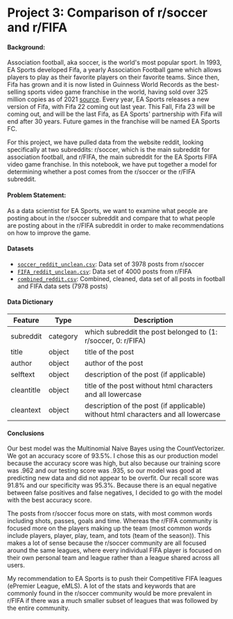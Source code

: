# Project 3: Comparison of r/soccer and r/FIFA

#### Background:
Association football, aka soccer, is the world's most popular sport. In 1993, EA Sports developed Fifa, a yearly Association Football game which allows players to play as their favorite players on their favorite teams. Since then, Fifa has grown and it is now listed in Guinness World Records as the best-selling sports video game franchise in the world, having sold over 325 million copies as of 2021 [source](https://www.gamesindustry.biz/articles/2021-02-02-ea-extends-uefa-exclusivity-working-on-multiple-fifa-mobile-games). Every year, EA Sports releases a new version of Fifa, with Fifa 22 coming out last year. This Fall, Fifa 23 will be coming out, and will be the last Fifa, as EA Sports' partnership with Fifa will end after 30 years. Future games in the franchise will be named EA Sports FC.

For this project, we have pulled data from the website reddit, looking specifically at two subreddits: r/soccer, which is the main subreddit for association football, and r/FIFA, the main subreddit for the EA Sports FIFA video game franchise. In this notebook, we have put together a model for determining whether a post comes from the r/soccer or the r/FIFA subreddit.

#### Problem Statement:
As a data scientist for EA Sports, we want to examine what people are posting about in the r/soccer subreddit and compare that to what people are posting about in the r/FIFA subreddit in order to make recommendations on how to improve the game.

#### Datasets

* [`soccer_reddit_unclean.csv`](./data/soccer_reddit_unclean.csv): Data set of 3978 posts from r/soccer 
* [`FIFA_reddit_unclean.csv`](./datasets/FIFA_reddit_unclean.csv): Data set of 4000 posts from r/FIFA 
* [`combined_reddit.csv`](./datasets/combined_reddit.csv): Combined, cleaned, data set of all posts in football and FIFA data sets (7978 posts)

#### Data Dictionary

| Feature | Type  | Description |
|------|------|--------|
|subreddit | category | which subreddit the post belonged to (1: r/soccer, 0: r/FIFA) |
|title | object | title of the post |
|author | object | author of the post |
|selftext | object | description of the post (if applicable) |
|cleantitle | object | title of the post without html characters and all lowercase |
|cleantext | object | description of the post (if applicable) without html characters and all lowercase |

#### Conclusions
Our best model was the Multinomial Naive Bayes using the CountVectorizer. We got an accuracy score of 93.5%. I chose this as our production model because the accuracy score was high, but also because our training score was .962 and our testing score was .935, so our model was good at predicting new data and did not appear to be overfit. Our recall score was 91.8% and our specificity was 95.3%. Because there is an equal negative between false positives and false negatives, I decided to go with the model with the best accuracy score.

The posts from r/soccer focus more on stats, with most common words including shots, passes, goals and time. Whereas the r/FIFA community is focused more on the players making up the team (most common words include players, player, play, team, and tots (team of the season)). This makes a lot of sense because the r/soccer community are all focused around the same leagues, where every individual FIFA player is focused on their own personal team and league rather than a league shared across all users.

My recommendation to EA Sports is to push their Competitive FIFA leagues (ePremier League, eMLS). A lot of the stats and keywords that are commonly found in the r/soccer community would be more prevalent in r/FIFA if there was a much smaller subset of leagues that was followed by the entire community.